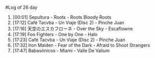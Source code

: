 #Log of 26 day

1. [00:01] Sepultura - Roots - Roots Bloody Roots
1. [17:12] Café Tacvba - Un Viaje (Disc 2) - Pinche Juan
1. [17:16] 天空のエスカフローネ - Over the Sky - Escaflowne
1. [17:19] Foo Fighters - One by One - Halo
1. [17:23] Café Tacvba - Un Viaje (Disc 2) - Pinche Juan
1. [17:32] Iron Maiden - Fear of the Dark - Afraid to Shoot Strangers
1. [17:47] Babasónicos - Miami - Valle De Valium
